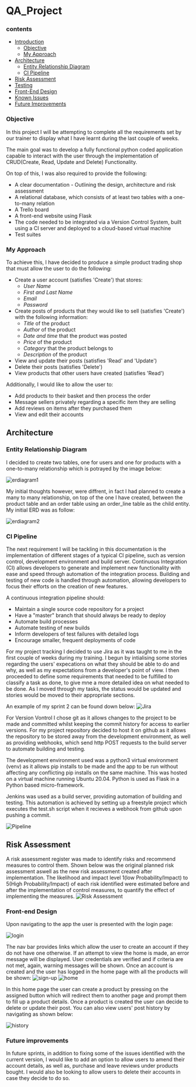 # QA_Project

### contents 
* [Introduction](#introduction)
    * [Objective](#Objective)
    * [My Approach](#my-approach)
* [Architecture](#architecture)
   * [Entity Relationship Diagram](#entity-relationship-diagram)
   * [CI Pipeline](#ci-pipeline)
* [Risk Assessment](#risk-assessment)
* [Testing](#testing)
* [Front-End Design](#front-end-design)
* [Known Issues](#known-issues)
* [Future Improvements](#future-improvements)


### Objective
In this project I will be attempting to complete all the requirements set by our trainer to display what I have learnt during the last couple of weeks. 

The main goal was to develop a fully functional python coded application capable to interact with the user through the implementation of CRUD(Create, Read, Update and Delete) Functionality.

On top of this, I was also required to provide the following:
* A clear documentation - Outlining the design, architecture and risk assessment
* A relational database, which consists of at least two tables with a one-to-many relation
* A Trello board
* A front-end website using Flask
* The code needed to be integrated via a Version Control System, built using a CI server and deployed to a cloud-based virtual machine
* Test suites 

### My Approach
To achieve this, I have decided to produce a simple product trading shop that must allow the user to do the following:
* Create a user account (satisfies 'Create') that stores:
   * *User Name*
   * *First and Last Name*
   * *Email*
   * *Password*
* Create posts of products that they would like to sell (satisfies 'Create') with the following information:
   * *Title* of the product
   * *Author* of the product
   * *Date and time* that the product was posted
   * *Price* of the product
   * *Category* that the product belongs to
   * *Description* of the product 
* View and update their posts (satisfies 'Read' and 'Update')
* Delete their posts (satisfies 'Delete')
* View products that other users have created (satisfies 'Read')

Additionally, I would like to allow the user to:
* Add products to their basket and then process the order
* Message sellers privately regarding a specific item they are selling
* Add reviews on items after they purchased them
* View and edit their accounts 


## Architecture
### Entity Relationship Diagram
I decided to create two tables, one for users and one for products with a one-to-many relationship which is potrayed by the image below:  

![erdiagram1](https://github.com/Zaksk/QA_Project/blob/main/erd.png)

My initial thoughts however, were diffrent, in fact I had planned to create a many to many relationship, on top of the one I have created, between the product table and an order table using an order_line table as the child entity. My initial ERD was as follow:

![erdiagram2](https://github.com/Zaksk/QA_Project/blob/main/erd2.png)


### CI Pipeline
The next requirement I will be tackling in this documentation is the implementation of different stages of a typical CI pipeline, such as version control, development environment and build server. Continuous Integration (CI) allows developers to generate and implement new functionality with ease and speed through automation of the integration process. Building and testing of new code is handled through automation, allowing developers to focus their efforts on the creation of new features.

A continuous integration pipeline should:
* Maintain a single source code repository for a project
* Have a "master" branch that should always be ready to deploy
* Automate build processes
* Automate testing of new builds
* Inform developers of test failures with detailed logs
* Encourage smaller, frequent deployments of code

For my project tracking I decided to use Jira as it was taught to me in the first couple of weeks during my training. I begun by intialising some stories regarding the users' expecations on what they should be able to do and why, as well as my expectations from a developer's point of view. I then proceeded to define some requirements that needed to be fulfilled to classify a task as done, to give mne a more detailed idea on what needed to be done. As I moved through my tasks, the status would be updated and stories would be moved to their appropriate sections.

An example of my sprint 2 can be found down below:
![Jira](https://github.com/Zaksk/QA_Project/blob/main/jiraboard.png)  

For Version Vontrol I chose git as it allows changes to the project to be made and committed whilst keeping the commit history for access to earlier versions. For my project repository decided to host it on github as it allows the repository to be stored away from the development environment, as well as providing webhooks, which send http POST requests to the build server to automate building and testing.

The development environment used was a python3 virtual environment (venv) as it allows pip installs to be made and the app to be run without affecting any conflicting pip installs on the same machine. This was hosted on a virtual machine running Ubuntu 20.04. Python is used as Flask in a Python based micro-framework. 

Jenkins was used as a build server, providing automation of building and testing. This automation is achieved by setting up a freestyle project which executes the test.sh script when it recieves a webhook from github upon pushing a commit.

![Pipeline](https://github.com/Zaksk/QA_Project/blob/main/pipeline.png)


## Risk Assessment
A risk assessment register was made to identify risks and recommend measures to control them. Shown below was the original planned risk assessment aswell as the
new risk assessment created after implementation. 
The likelihood and impact level 1(low Probability/Impact) to 5(High Probability/Impact) of each risk identified were estimated before and after the implementation of control measures, to quantify the effect of implementing the measures.
![Risk Assessment](https://github.com/Zaksk/QA_Project/blob/main/risk_ass.png)


### Front-end Design 
Upon navigating to the app the user is presented with the login page:

![login](https://github.com/Zaksk/QA_Project/blob/main/login.png)

The nav bar provides links which allow the user to create an account if they do not have one otherwise. If an attempt to view the home is made, an error message will be displayed. User credentials are verified and if criteria are not met, again, warning messages will be shown. Once an account is created and the user has logged in the home page with all the products will be shown:
![sign-up](https://github.com/Zaksk/QA_Project/blob/main/sign_up.png)
![home](https://github.com/Zaksk/QA_Project/blob/main/home.png)

In this home page the user can create a product by pressing on the assigned button which will redirect them to another page and prompt them to fill up a product details.
Once a product is created the user can decide to delete or update their post.
You can also view users' post history by navigating as shown below:

![history](https://github.com/Zaksk/QA_Project/blob/main/new_top.png)


### Future improvements 

In future sprints, in addition to fixing some of the issues identified with the current version, I would like to add an option to allow users to amend their account details, as well as, purchase and leave reviews under products bought. I would also be looking to allow users to delete their accounts in case they decide to do so.